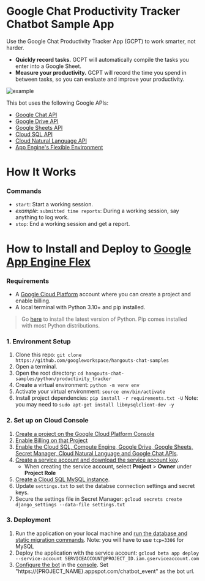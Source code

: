 # Google Chat Productivity Tracker Chatbot Sample App

Use the Google Chat Productivity Tracker App (GCPT) to work smarter, not harder.

- **Quickly record tasks.** GCPT will automatically compile the tasks you enter into a Google Sheet.
- **Measure your productivity.** GCPT will record the time you spend in between tasks, so you can evaluate and improve your productivity.

![example](https://user-images.githubusercontent.com/6697240/42903254-1eb8d378-8a86-11e8-8909-d47a39a24ccc.gif)


This bot uses the following Google APIs:

- [Google Chat API](https://developers.google.com/chat/)
- [Google Drive API](https://developers.google.com/drive/)
- [Google Sheets API](https://developers.google.com/sheets/)
- [Cloud SQL API](https://cloud.google.com/sql/)
- [Cloud Natural Language API](https://cloud.google.com/natural-language/)
- [App Engine's Flexible Environment](https://cloud.google.com/appengine/)


# How It Works

### Commands

- `start`:  Start a working session.
- *example*:  `submitted time reports`:  During a working session, say anything to log work.
- `stop`:  End a working session and get a report.

# How to Install and Deploy to [Google App Engine Flex](https://cloud.google.com/appengine/)

### Requirements

- A [Google Cloud Platform](https://cloud.google.com/) account where you can create a project and enable billing.
- A local terminal with Python 3.10+ and pip installed.

> Go [here](https://www.python.org/downloads/) to install the latest version of Python. Pip comes installed with most Python distributions.

### 1. Environment Setup

1. Clone this repo:
    `git clone https://github.com/googleworkspace/hangouts-chat-samples`
1. Open a terminal.
1. Open the root directory:
    `cd hangouts-chat-samples/python/productivity_tracker`
1. Create a virtual environment:
    `python -m venv env`
1. Activate your virtual environment:
    `source env/bin/activate`
1. Install project dependencies:
    `pip install -r requirements.txt -U`
    Note: you may need to `sudo apt-get install libmysqlclient-dev -y`

### 2. Set up on Cloud Console

1. [Create a project on the Google Cloud Platform Console](https://cloud.google.com/resource-manager/docs/creating-managing-projects#creating_a_project)
1. [Enable Billing on that Project](https://cloud.google.com/billing/docs/how-to/modify-project)
1. [Enable the Cloud SQL, Compute Engine, Google Drive, Google Sheets, Secret Manager, Cloud Natural Language and Google Chat APIs](https://console.cloud.google.com/flows/enableapi?apiid=compute.googleapis.com,drive.googleapis.com,sqladmin.googleapis.com,sheets.googleapis.com,secretmanager.googleapis.com,language.googleapis.com,chat.googleapis.com).
1. [Create a service account and download the service account key](https://cloud.google.com/iam/docs/creating-managing-service-accounts#creating_a_service_account).
    -  When creating the service account, select **Project** > **Owner** under **Project Role**
1. [Create a Cloud SQL MySQL instance](https://cloud.google.com/sql/docs/mysql/create-instance).
1. Update `settings.txt` to set the databse connection settings and secret keys.
1. Secure the settings file in Secret Manager:
    `gcloud secrets create django_settings --data-file settings.txt`

### 3. Deployment

1. Run the application on your local machine and [run the database and static migration commands](https://cloud.google.com/python/django/app-engine#run-locally).
    Note: you will have to use `tcp=3306` for MySQL
1. Deploy the application with the service account:
    `gcloud beta app deploy --service-account SERVICEACCOUNT@PROJECT_ID.iam.gserviceaccount.com`
1. [Configure the bot](https://developers.google.com/hangouts/chat/how-tos/bots-publish) in the [console](https://console.cloud.google.com/apis/api/chat.googleapis.com/hangouts-chat). Set "https://{PROJECT_NAME}.appspot.com/chatbot_event" as the bot url.
